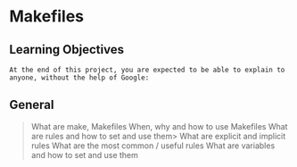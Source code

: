 # Makefiles
## Learning Objectives
```At the end of this project, you are expected to be able to explain to anyone, without the help of Google:```
## General
> What are make, Makefiles
> When, why and how to use Makefiles
> What are rules and how to set and use them>
> What are explicit and implicit rules
> What are the most common / useful rules
> What are variables and how to set and use them